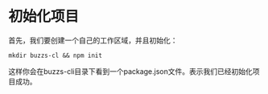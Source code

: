 # 初始化项目

首先，我们要创建一个自己的工作区域，并且初始化：

```shell
mkdir buzzs-cl && npm init
```
这样你会在buzzs-cli目录下看到一个package.json文件。表示我们已经初始化项目成功。